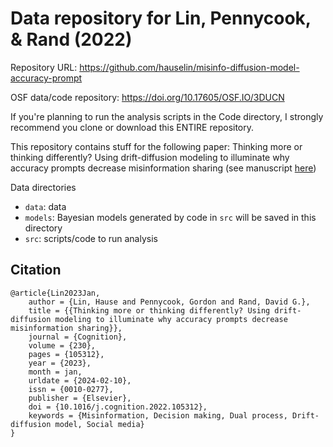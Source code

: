 # Data repository for Lin, Pennycook, & Rand (2022)

Repository URL: https://github.com/hauselin/misinfo-diffusion-model-accuracy-prompt

OSF data/code repository: https://doi.org/10.17605/OSF.IO/3DUCN

If you're planning to run the analysis scripts in the Code directory, I strongly recommend you clone or download this ENTIRE repository.

This repository contains stuff for the following paper: Thinking more or thinking differently? Using drift-diffusion modeling to illuminate why accuracy prompts decrease misinformation sharing (see manuscript [here](https://www.hauselin.com/public/papers/LinPennycookRand2023-thinking.pdf))

Data directories
- `data`: data
- `models`: Bayesian models generated by code in `src` will be saved in this directory
- `src`: scripts/code to run analysis

## Citation

```
@article{Lin2023Jan,
	author = {Lin, Hause and Pennycook, Gordon and Rand, David G.},
	title = {{Thinking more or thinking differently? Using drift-diffusion modeling to illuminate why accuracy prompts decrease misinformation sharing}},
	journal = {Cognition},
	volume = {230},
	pages = {105312},
	year = {2023},
	month = jan,
	urldate = {2024-02-10},
	issn = {0010-0277},
	publisher = {Elsevier},
	doi = {10.1016/j.cognition.2022.105312},
	keywords = {Misinformation, Decision making, Dual process, Drift-diffusion model, Social media}	
}
```

